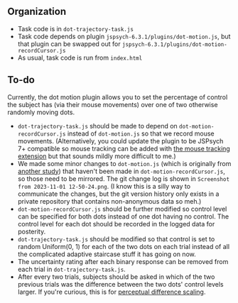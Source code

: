 ## Organization

* Task code is in `dot-trajectory-task.js`
* Task code depends on plugin `jspsych-6.3.1/plugins/dot-motion.js`, but that plugin can be swapped out for `jspsych-6.3.1/plugins/dot-motion-recordCursor.js`
* As usual, task code is run from `index.html`

## To-do

Currently, the dot motion plugin allows you to set the percentage of control the subject has (via their mouse movements) over one of two otherwise randomly moving dots.

* `dot-trajectory-task.js` should be made to depend on `dot-motion-recordCursor.js` instead of `dot-motion.js` so that we record mouse movements. (Alternatively, you could update the plugin to be JSPsych 7+ compatible so mouse tracking can be added with [the mouse tracking extension](https://www.jspsych.org/7.1/extensions/mouse-tracking/) but that sounds mildly more difficult to me.)
* We made some minor changes to `dot-motion.js` (which is originally from [another study](https://doi.org/10.1371/journal.pone.0244113)) that haven't been made in `dot-motion-recordCursor.js`, so those need to be mirrored. The git change log is shown in `Screenshot from 2023-11-01 12-50-24.png`. (I know this is a silly way to communicate the changes, but the git version history only exists in a private repository that contains non-anonymous data so meh.)
* `dot-motion-recordCursor.js` should be further modified so control level can be specified for both dots instead of one dot having no control. The control level for each dot should be recorded in the logged data for posterity.
* `dot-trajectory-task.js` should be modified so that control is set to random Uniform(0, 1) for each of the two dots on each trial instead of all the complicated adaptive staircase stuff it has going on now. 
* The uncertainty rating after each binary response can be removed from each trial in `dot-trajectory-task.js`.
* After every two trials, subjects should be asked in which of the two previous trials was the difference between the two dots' control levels larger. If you're curious, this is for [perceptual difference scaling](https://www.djmannion.net/diff_scaling/).

